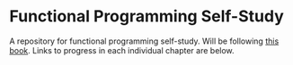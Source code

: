# Functional Programming Self-Study
A repository for functional programming self-study. Will be following [this book](http://learnyouahaskell.com/chapters). Links to progress in each individual chapter are below.

